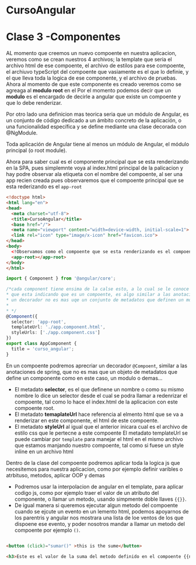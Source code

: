 # CursoAngular

# Clase 3 -Componentes


AL momento que creemos un nuevo compoente en nuestra aplicacion, veremos como se crean nuestros 4 archivos; la template
que seria el archivo html de ese compoente, el archivo de estilos para ese compoente, el archiuvo typeScript del compoente
que vasiamente es el que lo definie, y el que lleva toda la logica de ese componente, y el archivo de pruebas.
Ahora al momento de que este componente es creado veremos como se agreaga al **modulo root** en el Por el momento podemos decir que un **modulo** es el encargado de decirle a angular que existe un compoente
y que lo debe renderizar.

Por otro lado una definicion mas teorica seria que un módulo de Angular, es un conjunto de código dedicado a un ámbito concreto de la aplicación, o una funcionalidad específica y se define mediante una clase decorada con @NgModule.

Toda aplicación de Angular tiene al menos un módulo de Angular, el módulo principal (o root module).

Ahora para saber cual es el componente principal que se esta renderizando en la SPA, pues simplemnte voya al index.html principal de la palicacion
y hay podre observar ala etiqueta con el nombre del compoente, al ser una app recien creada pues observaremos que el compoente
principal que se esta rederizando es el `app-root`
```html
<!doctype html>
<html lang="en">
<head>
  <meta charset="utf-8">
  <title>CursoAngular</title>
  <base href="/">
  <meta name="viewport" content="width=device-width, initial-scale=1">
  <link rel="icon" type="image/x-icon" href="favicon.ico">
</head>
<body>
  <!Observamos como el compoente que se esta renderizando es el compoente root de cuando recien se creo la aplicacion>
  <app-root></app-root>
</body>
</html>
```
```typescript
import { Component } from '@angular/core';

/*cada component tiene ensima de la calse esto, a lo cual se le conoce como decorador,
* que esta indicando que es un compoente, es algo similar a las anotaciones de spring.
* un decorador no es mas uqe un conjunto de metadatos que definen un modulo, compoente, service o demas.
* 
* */
@Component({
  selector: 'app-root',
  templateUrl: './app.component.html',
  styleUrls: ['./app.component.css']
})
export class AppComponent {
  title = 'curso_angular';
}

```

En un compoente podremos aprecriar un decorador ``@Compoent``, similar a las anotaciones de spring, que no es mas
que un objeto de metadatos que define un componente como en este caso, un modulo o demas...
* El metadato **selector**, es el que definene un nombre o como su mismo nombre lo dice un selector desde el cual
se podra llamar a redenrizar el compoente, tal como lo hace el index.html de la aplicacion con este compoente root.
* El metadato **temaplateUrl** hace referencia al elmento html que se va a renderizar en este componente, el html de este compoente.
* El metadato **styleUrl** al igual que el anterior inicara cual es el archivo de estilo css que le pertecne a este compoente
El metadato templateUrl se puede cambiar por `template`
para manejar el html en el mismo archivo que estamos manjando nuestro compoente, tal como si fuese un style inline en un archivo html 
 
Dentro de la clase del compoente podremos aplicar toda la logica js que necesitemos para nuestra aplicacion,
como por ejemplo definir varibles o atrbituso, metodos, aplicar OOP y demas

* Podremos usar la interpolacion de angular en el template, para aplicar codigo js, como por ejemplo traer el valor de un atributo del componente,
o llamar un metodo, usando simpmente doble llaves `{{}}`.
* De igual manera si queremos ejecutar algun metodo del compoente cuando se ejcute un evento en un lemento html, podemos
apoyarnos de los parentris y angular nos mostrara una lista de loe ventos de los que dispoene ese evento, y poder nosotros
mandar a llamar un metodo del compoente por ejemplo `()`.
```html

<button (click)="sumar()" >this is the sume</button>

<h3>Este es el valor de la suma del metodo definido en el compoente {{num}}</h3>

```
